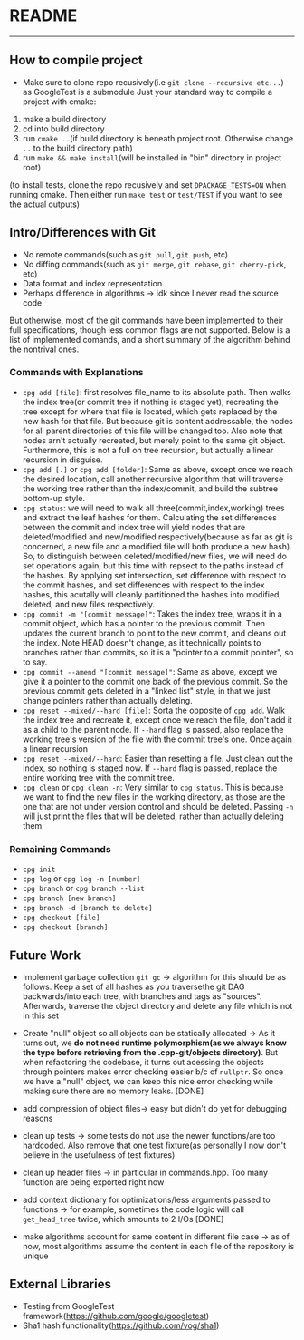 # README
---
## How to compile project
* Make sure to clone repo recusively(i.e `git clone --recursive etc...`) as GoogleTest is a submodule
Just your standard way to compile a project with cmake:
1. make a build directory
2. cd into build directory
3. run `cmake ..`(if build directory is beneath project root. Otherwise change `..` to the build directory path)
4. run `make && make install`(will be installed in "bin" directory in project root)

(to install tests, clone the repo recusively and set `DPACKAGE_TESTS=ON` when running cmake. Then either run `make test` or `test/TEST` if you want to see the actual outputs)

## Intro/Differences with Git
* No remote commands(such as `git pull`, `git push`, etc)
* No diffing commands(such as `git merge`, `git rebase`, `git cherry-pick`, etc)
* Data format and index representation
* Perhaps difference in algorithms -> idk since I never read the source code

But otherwise, most of the git commands have been implemented to their full specifications, though less common flags are not supported. Below is a list of implemented comands, and a short summary of the algorithm behind the nontrival ones.
### Commands with Explanations
* `cpg add [file]`: first resolves file_name to its absolute path. Then walks the index tree(or commit tree if nothing is staged yet), recreating the tree except for where that file is located, which gets replaced by the new hash for that file. But because git is content addressable, the nodes for all parent directories of this file will be changed too. Also note that nodes arn't actually recreated, but merely point to the same git object. Furthermore, this is not a full on tree recursion, but actually a linear recursion in disguise.
* `cpg add [.]` or `cpg add [folder]`: Same as above, except once we reach the desired location, call another recursive algorithm that will traverse the working tree rather than the index/commit, and build the subtree bottom-up style.
* `cpg status`: we will need to walk all three(commit,index,working) trees and extract the leaf hashes for them. Calculating the set differences between the commit and index tree will yield nodes that are deleted/modified and new/modified respectively(because as far as git is concerned, a new file and a modified file will both produce a new hash). So, to distinguish between deleted/modified/new files, we will need do set operations again, but this time with repsect to the paths instead of the hashes. By applying set intersection, set difference with respect to the commit hashes, and set differences with respect to the index hashes, this acutally will cleanly partitioned the hashes into modified, deleted, and new files respectively.
* `cpg commit -m "[commit message]"`: Takes the index tree, wraps it in a commit object, which has a pointer to the previous commit. Then updates the current branch to point to the new commit, and cleans out the index. Note HEAD doesn't change, as it technically points to branches rather than commits, so it is a "pointer to a commit pointer", so to say.
* `cpg commit --amend "[commit message]"`: Same as above, except we give it a pointer to the commit one back of the previous commit. So the previous commit gets deleted in a "linked list" style, in that we just change pointers rather than actually deleting.
* `cpg reset --mixed/--hard [file]`: Sorta the opposite of `cpg add`. Walk the index tree and recreate it, except once we reach the file, don't add it as a child to the parent node. If `--hard` flag is passed, also replace the working tree's version of the file with the commit tree's one. Once again a linear recursion
* `cpg reset --mixed/--hard`: Easier than resetting a file. Just clean out the index, so nothing is staged now. If `--hard` flag is passed, replace the entire working tree with the commit tree.
* `cpg clean` or `cpg clean -n`: Very similar to `cpg status`. This is because we want to find the new files in the working directory, as those are the one that are not under version control and should be deleted. Passing `-n` will just print the files that will be deleted, rather than actually deleting them.

### Remaining Commands
* `cpg init`
* `cpg log` or `cpg log -n [number]`
* `cpg branch` or `cpg branch --list`
* `cpg branch [new branch]`
* `cpg branch -d [branch to delete]`
* `cpg checkout [file]`
* `cpg checkout [branch]`
   

## Future Work
* Implement garbage collection `git gc` -> algorithm for this should be as follows. Keep a set of all hashes as you traversethe git DAG backwards/into each tree, with branches and tags as "sources". Afterwards, traverse the object directory and delete any file which is not in this set
* Create "null" object so all objects can be statically allocated -> As it turns out, we **do not need runtime polymorphism(as we always know the type before retrieving from the .cpp-git/objects directory)**. But when refactoring the codebase, it turns out acessing the objects through pointers makes error checking easier b/c of `nullptr`. So once we have a "null" object, we can keep this nice error checking while making sure there are no memory leaks. [DONE]

* add compression of object files-> easy but didn't do yet for debugging reasons
* clean up tests -> some tests do not use the newer functions/are too hardcoded.  Also remove that one test fixture(as personally I now don't believe in the usefulness of test fixtures)
* clean up header files -> in particular in commands.hpp. Too many function are being exported right now
* add context dictionary for optimizations/less arguments passed to functions -> for example, sometimes the code logic will call `get_head_tree` twice, which amounts to 2 I/Os [DONE]
* make algorithms account for same content in different file case -> as of now, most algorithms assume the content in each file of the repository is unique


## External Libraries
* Testing from GoogleTest framework(https://github.com/google/googletest)
* Sha1 hash functionality(https://github.com/vog/sha1)
